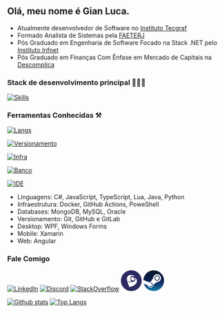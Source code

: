 ## Olá, meu nome é Gian Luca.

* Atualmente desenvolvedor de Software no [Instituto Tecgraf](https://www.tecgraf.puc-rio.br)
* Formado Analista de Sistemas pela [FAETERJ](http://faeterj-paracambi.com.br)
* Pós Graduado em Engenharia de Software Focado na Stack .NET pelo [Instituto Infnet](https://www.infnet.edu.br/infnet/home)
* Pós Graduado em Finanças Com Ênfase em Mercado de Capitais na [Descomplica](https://descomplica.com.br/)

### Stack de desenvolvimento principal 👨🏻‍💻
[![Skills](https://skillicons.dev/icons?i=cs,dotnet,angular,ts)](https://skillicons.dev)

### Ferramentas Conhecidas ⚒️
[![Langs](https://skillicons.dev/icons?i=lua,java,py,powershell)](https://skillicons.dev)

[![Versionamento](https://skillicons.dev/icons?i=git,github,gitlab)](https://skillicons.dev)

[![Infra](https://skillicons.dev/icons?i=docker,githubactions)](https://skillicons.dev)

[![Banco](https://skillicons.dev/icons?i=mysql,mongodb)](https://skillicons.dev)

[![IDE](https://skillicons.dev/icons?i=visualstudio,vscode)](https://skillicons.dev)

* Linguagens: C#, JavaScript, TypeScript, Lua, Java, Python
* Infraestrutura: Docker, GitHub Actions, PoweShell
* Databases: MongoDB, MySQL, Oracle
* Versionamento: Git, GitHub e GitLab
* Desktop: WPF, Windows Forms
* Mobile: Xamarin
* Web: Angular

### Fale Comigo

[![LinkedIn](https://skillicons.dev/icons?i=linkedin)](https://www.linkedin.com/in/gianfigueiredo)
[![Discord](https://skillicons.dev/icons?i=discord)](https://discord.com/users/551810246587318272/)
[![StackOverflow](https://skillicons.dev/icons?i=stackoverflow)](https://stackoverflow.com/users/8011488/luca16s)
<a href="http://lattes.cnpq.br/7677595601047677" target="_blank"><img height="48" src="https://raw.githubusercontent.com/luca16s/luca16s/main/lattes.svg"></a>
<a href="https://steamcommunity.com/id/gian_luca_/" target="_blank"><img height="48" src="https://raw.githubusercontent.com/luca16s/luca16s/main/steam.png"></a>

[![Github stats](https://github-readme-stats.vercel.app/api?username=luca16s&theme=react&show_icons=true&count_private=true)](https://github.com/anuraghazra/github-readme-stats) [![Top Langs](https://github-readme-stats.vercel.app/api/top-langs/?username=luca16s&theme=react&layout=compact)](https://github.com/anuraghazra/github-readme-stats)
